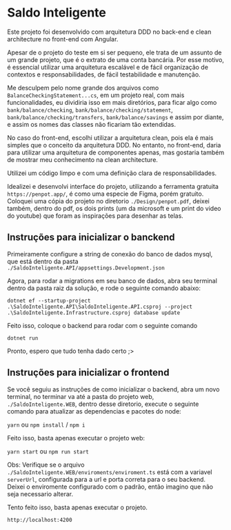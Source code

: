 # Saldo Inteligente

Este projeto foi desenvolvido com arquitetura DDD no back-end e clean architecture no front-end com Angular.

Apesar de o projeto do teste em si ser pequeno, ele trata de um assunto de um grande projeto, que é o extrato de uma conta bancária. Por esse motivo, é essencial utilizar uma arquitetura escalável e de fácil organização de contextos e responsabilidades, de fácil testabilidade e manutenção.

Me desculpem pelo nome grande dos arquivos como `BalanceCheckingStatement...cs`, em um projeto real, com mais funcionalidades, eu dividiria isso em mais diretórios, para ficar algo como `bank/balance/checking`, `bank/balance/checking/statement`, `bank/balance/checking/transfers`, `bank/balance/savings` e assim por diante, e assim os nomes das classes não ficariam tão extendidas.

No caso do front-end, escolhi utilizar a arquitetura clean, pois ela é mais simples que o conceito da arquitetura DDD. No entanto, no front-end, daria para utilizar uma arquitetura de componentes apenas, mas gostaria também de mostrar meu conhecimento na clean architecture.

Utilizei um código limpo e com uma definição clara de responsabilidades.

Idealizei e desenvolvi interface do projeto, utilizando a ferramenta gratuita `https://penpot.app/`, é como uma especie de Figma, porém gratuito. Coloquei uma cópia do projeto no diretorio `./Design/penpot.pdf`, deixei também, dentro do pdf, os dois prints (um da microsoft e um print do video do youtube) que foram as inspirações para desenhar as telas.  


## Instruções para inicializar o banckend

Primeiramente configure a string de conexão do banco de dados mysql, que está dentro da pasta `./SaldoInteligente.API/appsettings.Development.json`

Agora, para rodar a migrations em seu banco de dados, abra seu terminal dentro da pasta raiz da solução, e rode o seguinte comando abaixo:

`dotnet ef --startup-project .\SaldoInteligente.API\SaldoInteligente.API.csproj --project .\SaldoInteligente.Infrastructure.csproj database update`

Feito isso, coloque o backend para rodar com o seguinte comando

`dotnet run`

Pronto, espero que tudo tenha dado certo ;>


## Instruções para inicializar o frontend

Se você seguiu as instruções de como inicializar o backend, abra um novo terminal, no terminar va até a pasta do projeto web, `./SaldoInteligente.WEB`, dentro desse diretorio, execute o seguinte comando para atualizar as dependencias e pacotes do node:

`yarn` ou `npm install` / `npm i`

Feito isso, basta apenas executar o projeto web:

`yarn start` ou `npm run start`

Obs: Verifique se o arquivo `./SaldoInteligente.WEB/enviroments/enviroment.ts` está com a variavel `serverUrl`, configurada para a url e porta correta para o seu backend. Deixei o enviromente configurado com o padrão, então imagino que não seja necessario alterar.

Tento feito isso, basta apenas executar o projeto.

`http://localhost:4200`

